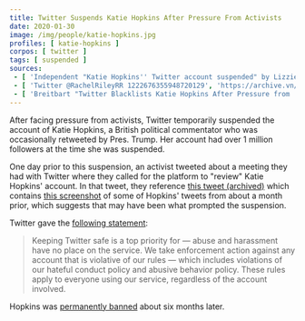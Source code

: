 ```yaml
---
title: Twitter Suspends Katie Hopkins After Pressure From Activists
date: 2020-01-30
image: /img/people/katie-hopkins.jpg
profiles: [ katie-hopkins ]
corpos: [ twitter ]
tags: [ suspended ]
sources:
 - [ 'Independent "Katie Hopkins'' Twitter account suspended" by Lizzie Dearden (30 Jan 2020)', 'https://archive.vn/KRwYL' ]
 - [ 'Twitter @RachelRileyRR 1222676355948720129', 'https://archive.vn/ipZff' ]
 - [ 'Breitbart "Twitter Blacklists Katie Hopkins After Pressure from ''Anti-Hate'' Group" by Allum Bokhari (30 Jan 2020)', 'https://archive.vn/bFO5w' ]
---
```


After facing pressure from activists, Twitter temporarily suspended the account
of Katie Hopkins, a British political commentator who was occasionally
retweeted by Pres. Trump. Her account had over 1 million followers at the time
she was suspended.

One day prior to this suspension, an activist tweeted about a meeting they had
with Twitter where they called for the platform to "review" Katie Hopkins'
account. In that tweet, they reference [this tweet
(archived)](https://archive.vn/CF9FV) which contains [this
screenshot](stormzy-tweets-screenshot.jpg) of some of Hopkins' tweets from
about a month prior, which suggests that may have been what prompted the
suspension.

Twitter gave the [following statement](https://archive.vn/bFO5w#selection-803.0-803.422):
> Keeping Twitter safe is a top priority for — abuse and harassment have no
> place on the service. We take enforcement action against any account that is
> violative of our rules — which includes violations of our hateful conduct
> policy and abusive behavior policy. These rules apply to everyone using our
> service, regardless of the account involved.

Hopkins was [permanently banned](/events/twitter-bans-katie-hopkins/) about six months later.
